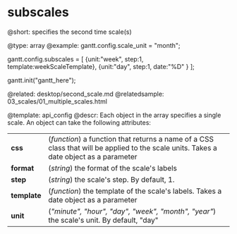 subscales
=============
@short: specifies the second time scale(s)
	

@type: array
@example:
gantt.config.scale_unit = "month";

gantt.config.subscales = [
	{unit:"week", step:1, template:weekScaleTemplate},
	{unit:"day",  step:1, date:"%D" }
];

gantt.init("gantt_here");

@related:
	desktop/second_scale.md
@relatedsample:
	03_scales/01_multiple_scales.html
	
@template:	api_config
@descr:
Each object in the array specifies a single scale. An object can take the following attributes:

<table class="webixdoc_links">
	<tbody>
    	<tr>
			<td class="webixdoc_links0"><b>css</b></td>
			<td>(<i>function</i>) a function that returns a name of a CSS class that will be applied to the scale units. Takes a date object as a parameter</td>
		</tr>
		<tr>
			<td class="webixdoc_links0"><b>format</b></td>
			<td>(<i>string</i>) the format of the scale's labels</td>
		</tr>
		<tr>
			<td class="webixdoc_links0"><b>step</b></td>
			<td>(<i>string</i>) the scale's step. By default, 1.</td>
		</tr>
        <tr>
			<td class="webixdoc_links0"><b>template</b></td>
			<td>(<i>function</i>) the template of the scale's labels. Takes a date object as a parameter</td>
		</tr>
		<tr>
			<td class="webixdoc_links0"><b>unit</b></td>
			<td>(<i>"minute", "hour", "day", "week", "month", "year"</i>) the scale's unit. By default, "day"</td>
		</tr>
	</tbody>
</table>